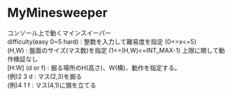 # MyMinesweeper
コンソール上で動くマインスイーパー<br>
difficulty(easy 0~5 hard) : 整数を入力して難易度を指定 (0<=x<=5)<br>
(H,W) : 盤面のサイズ(マス数)を指定 (1<=(H,W)<=INT_MAX-1) 上限に関して動作検証なし<br>
[H:W] (d or f) : 掘る場所のH(高さ)、W(横)、動作を指定する。<br>
  (例)2 3 d : マス(2,3)を掘る<br>
  (例)4 1 f : マス(4,1)に旗を立てる<br>
